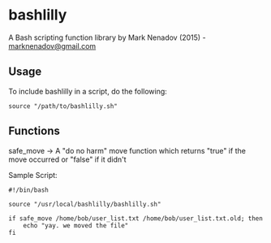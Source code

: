 # bashlilly
A Bash scripting function library by Mark Nenadov (2015) - marknenadov@gmail.com

Usage
-----

To include bashlilly in a script, do the following:

`source "/path/to/bashlilly.sh"`

Functions
---------

safe_move 
-> A "do no harm" move function which returns "true" if the move occurred or "false" if it didn't

Sample Script:

```
#!/bin/bash

source "/usr/local/bashlilly/bashlilly.sh"

if safe_move /home/bob/user_list.txt /home/bob/user_list.txt.old; then
	echo "yay. we moved the file"
fi
```
